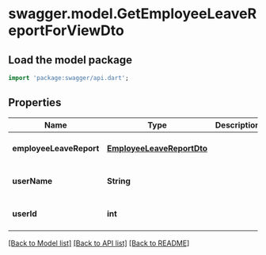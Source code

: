 # swagger.model.GetEmployeeLeaveReportForViewDto

## Load the model package
```dart
import 'package:swagger/api.dart';
```

## Properties
Name | Type | Description | Notes
------------ | ------------- | ------------- | -------------
**employeeLeaveReport** | [**EmployeeLeaveReportDto**](EmployeeLeaveReportDto.md) |  | [optional] [default to null]
**userName** | **String** |  | [optional] [default to null]
**userId** | **int** |  | [optional] [default to null]

[[Back to Model list]](../README.md#documentation-for-models) [[Back to API list]](../README.md#documentation-for-api-endpoints) [[Back to README]](../README.md)


